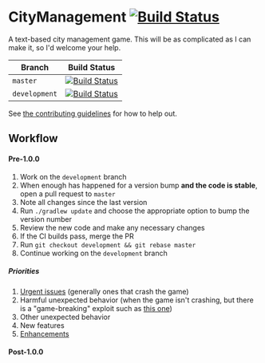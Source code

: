 # CityManagement [![Build Status](https://travis-ci.org/Samasaur1/CityManagement.svg?branch=master)](https://travis-ci.org/Samasaur1/CityManagement)
A text-based city management game. This will be as complicated as I can make it, so I'd welcome your help.

| Branch | Build Status |
| ------ | ------------ |
| `master` | [![Build Status](https://travis-ci.org/Samasaur1/CityManagement.svg?branch=master)](https://travis-ci.org/Samasaur1/CityManagement) |
| `development` | [![Build Status](https://travis-ci.org/Samasaur1/CityManagement.svg?branch=development)](https://travis-ci.org/Samasaur1/CityManagement) |

See [the contributing guidelines](CONTRIBUTING.md) for how to help out.

## Workflow
#### Pre-1.0.0
1. Work on the `development` branch
2. When enough has happened for a version bump **and the code is stable**, open a pull request to `master`
3. Note all changes since the last version
4. Run `./gradlew update` and choose the appropriate option to bump the version number
5. Review the new code and make any necessary changes
6. If the CI builds pass, merge the PR
7. Run `git checkout development && git rebase master`
8. Continue working on the `development` branch

##### Priorities
1. [Urgent issues](https://github.com/Samasaur1/CityManagement/issues?q=is%3Aissue+is%3Aopen+label%3AURGENT) (generally ones that crash the game)
2. Harmful unexpected behavior (when the game isn't crashing, but there is a "game-breaking" exploit such as [this one](https://github.com/Samasaur1/CityManagement/issues/25))
3. Other unexpected behavior
4. New features
5. [Enhancements](https://github.com/Samasaur1/CityManagement/issues?q=is%3Aissue+is%3Aopen+label%3Aenhancement)

#### Post-1.0.0

